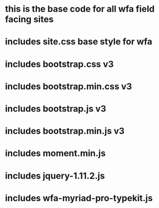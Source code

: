 # this is the base code for all wfa field facing sites
# includes site.css base style for wfa
# includes bootstrap.css v3
# includes bootstrap.min.css v3
# includes bootstrap.js v3
# includes bootstrap.min.js v3
# includes moment.min.js
# includes jquery-1.11.2.js 
# includes wfa-myriad-pro-typekit.js
